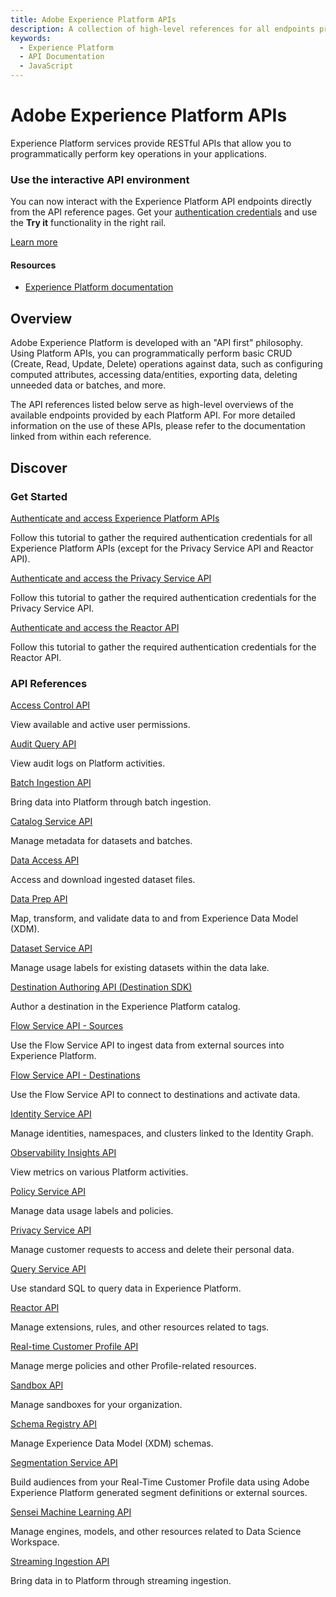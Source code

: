 ```yaml
---
title: Adobe Experience Platform APIs
description: A collection of high-level references for all endpoints provided by Adobe Experience Platform APIs.
keywords: 
  - Experience Platform
  - API Documentation
  - JavaScript
---
```


<Hero slots="heading, text"/>

# Adobe Experience Platform APIs

Experience Platform services provide RESTful APIs that allow you to programmatically perform key operations in your applications.

<AnnouncementBlock slots="heading, text, button" />

### Use the interactive API environment

You can now interact with the Experience Platform API endpoints directly from the API reference pages. Get your [authentication credentials](http://www.adobe.com/go/platform-api-authentication-en) and use the **Try it** functionality in the right rail.

[Learn more](https://experienceleague.adobe.com/en/docs/experience-platform/release-notes/2024/may-2024#interactive-api-documentation)

<Resources slots="heading, links"/>

#### Resources

* [Experience Platform documentation](https://experienceleague.adobe.com/docs/experience-platform.html)

## Overview

Adobe Experience Platform is developed with an "API first" philosophy. Using Platform APIs, you can programmatically perform basic CRUD (Create, Read, Update, Delete) operations against data, such as configuring computed attributes, accessing data/entities, exporting data, deleting unneeded data or batches, and more.

The API references listed below serve as high-level overviews of the available endpoints provided by each Platform API. For more detailed information on the use of these APIs, please refer to the documentation linked from within each reference.

## Discover

<DiscoverBlock slots="heading, link, text"/>

### Get Started

[Authenticate and access Experience Platform APIs](https://experienceleague.adobe.com/docs/experience-platform/landing/platform-apis/api-authentication.html)

Follow this tutorial to gather the required authentication credentials for all Experience Platform APIs (except for the Privacy Service API and Reactor API).

<DiscoverBlock slots="link, text"/>

[Authenticate and access the Privacy Service API](https://experienceleague.adobe.com/docs/experience-platform/privacy/api/getting-started.html)

Follow this tutorial to gather the required authentication credentials for the Privacy Service API.

<DiscoverBlock slots="link, text"/>

[Authenticate and access the Reactor API](https://experienceleague.adobe.com/docs/experience-platform/tags/api/getting-started.html)

Follow this tutorial to gather the required authentication credentials for the Reactor API.

<DiscoverBlock slots="heading, link, text"/>

### API References

[Access Control API](references/access-control.md)

View available and active user permissions.

<DiscoverBlock slots="link, text"/>

[Audit Query API](references/audit-query.md)

View audit logs on Platform activities.

<DiscoverBlock slots="link, text"/>

[Batch Ingestion API](references/batch-ingestion.md)

Bring data into Platform through batch ingestion.

<DiscoverBlock slots="link, text"/>

[Catalog Service API](references/catalog.md)

Manage metadata for datasets and batches.

<DiscoverBlock slots="link, text"/>

[Data Access API](references/data-access.md)

Access and download ingested dataset files.

<DiscoverBlock slots="link, text"/>

[Data Prep API](references/data-prep.md)

Map, transform, and validate data to and from Experience Data Model (XDM).

<DiscoverBlock slots="link, text"/>

[Dataset Service API](references/dataset-service.md)

Manage usage labels for existing datasets within the data lake.

<DiscoverBlock slots="link, text"/>

[Destination Authoring API (Destination SDK)](references/destination-authoring.md)

Author a destination in the Experience Platform catalog.

<DiscoverBlock slots="link, text"/>

[Flow Service API - Sources](references/flow-service.md)

Use the Flow Service API to ingest data from external sources into Experience Platform.

<DiscoverBlock slots="link, text"/>

[Flow Service API - Destinations](references/destinations.md)

Use the Flow Service API to connect to destinations and activate data.

<DiscoverBlock slots="link, text"/>

[Identity Service API](references/identity-service.md)

Manage identities, namespaces, and clusters linked to the Identity Graph.

<DiscoverBlock slots="link, text"/>

[Observability Insights API](references/observability-insights.md)

View metrics on various Platform activities.

<DiscoverBlock slots="link, text"/>

[Policy Service API](references/policy-service.md)

Manage data usage labels and policies.

<DiscoverBlock slots="link, text"/>

[Privacy Service API](references/privacy-service.md)

Manage customer requests to access and delete their personal data.

<DiscoverBlock slots="link, text"/>

[Query Service API](references/query-service.md)

Use standard SQL to query data in Experience Platform.

<DiscoverBlock slots="link, text"/>

[Reactor API](references/reactor.md)

Manage extensions, rules, and other resources related to tags.

<DiscoverBlock slots="link, text"/>

[Real-time Customer Profile API](references/profile.md)

Manage merge policies and other Profile-related resources.

<DiscoverBlock slots="link, text"/>

[Sandbox API](references/sandbox.md)

Manage sandboxes for your organization.

<DiscoverBlock slots="link, text"/>

[Schema Registry API](references/schema-registry.md)

Manage Experience Data Model (XDM) schemas.

<DiscoverBlock slots="link, text"/>

[Segmentation Service API](references/segmentation.md)

Build audiences from your Real-Time Customer Profile data using Adobe Experience Platform generated segment definitions or external sources.

<DiscoverBlock slots="link, text"/>

[Sensei Machine Learning API](references/sensei-machine-learning.md)

Manage engines, models, and other resources related to Data Science Workspace.

<DiscoverBlock slots="link, text"/>

[Streaming Ingestion API](references/streaming-ingestion.md)

Bring data in to Platform through streaming ingestion.
